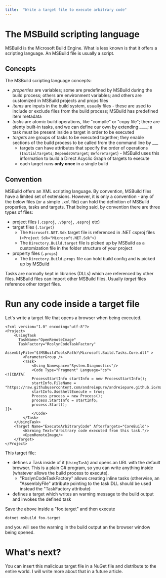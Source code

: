 ```yaml
---
title:  "Write a target file to execute arbitrary code"
---
```


# The MSBuild scripting language

MSBuild is the Microsoft Build Engine. What is less known is that it offers a scripting language. An MSBuild file is usually a script.

## Concepts

The MSBuild scripting language concepts:
- *properties* are variables; some are predefined by MSBuild during the build process; others are environment variables; and others are customized in MSBuild projects and props files
- *items* are inputs in the build system, usually files - these are used to include or exclude files from the build process; MSBuild has predefined item metadata
- *tasks* are atomic build operations, like "compile" or "copy file"; there are plenty built-in tasks, and we can define our own by extending ____; a task must be present inside a target in order to be executed
- *targets* are groups of tasks to be executed together; they enable sections of the build process to be called from the command line by ___
  - targets can have attributes that specify the order of operations (`InitialTargets`; `DependsOnTarget`; `BeforeTarget`) - MSBuild uses this information to build a Direct Acyclic Graph of targets to execute
  - each target runs **only once** in a single build

## Convention

MSBuild offers an XML scripting language. By convention, MSBuild files have a limited set of extensions. However, it is only a convention - any of the below files (or a simple `.xml` file) can hold the definition of MSBuild properties, tasks and targets. That being said, by convention there are three types of files:
- project files (`.csproj`, `.vbproj`, `.esproj` etc)
- target files (`.target`)
  - The `Microsoft.NET.Sdk` target file is referenced in .NET csproj files (`<Project Sdk="Microsoft.NET.Sdk">`)
  - The `Directory.Build.target` file is picked up by MSBuild as a customization file in the folder structure of your project
- property files (`.props`)
  - The `Directory.Build.props` file can hold build config and is picked up by MSBuild

Tasks are normally kept in libraries (DLLs) which are referenced by other files.
MSBuild files can import other MSBuild files. Usually *target* files reference other *target* files.

# Run any code inside a target file 

Let's write a target file that opens a browser when being executed.

```
<?xml version="1.0" encoding="utf-8"?>
<Project>
	<UsingTask
	  TaskName="OpenRemoteImage"
	  TaskFactory="RoslynCodeTaskFactory"
	  AssemblyFile="$(MSBuildToolsPath)\Microsoft.Build.Tasks.Core.dll" >
		<ParameterGroup />
		<Task>
			<Using Namespace="System.Diagnostics"/>
			<Code Type="Fragment" Language="cs">
<![CDATA[
            ProcessStartInfo startInfo = new ProcessStartInfo();
            startInfo.FileName = "https://raw.githubusercontent.com/andreiepure/andreiepure.github.io/master/assets/Evil_Hacker.jpg";
            startInfo.UseShellExecute = true;
            Process process = new Process();
            process.StartInfo = startInfo;
            process.Start();
]]>
			</Code>
		</Task>
	</UsingTask>
	<Target Name="ExecuteArbitraryCode" AfterTargets="CoreBuild">
		<Warning Text="Arbitrary code executed from this task."/>
		<OpenRemoteImage/>
	</Target>
</Project>
```

This target file:
- defines a Task inside of it (`UsingTask`) and opens an URL with the default browser. This is a plain C# program, so you can write anything inside (whatever allows the build process to execute).
  - "RoslynCodeTaskFactory" allows creating inline tasks (otherwise, an "AssemblyFile" attribute pointing to the task DLL should be used instead the "TaskFactory attribute)
- defines a target which writes an warning message to the build output and invokes the defined task

Save the above inside a "foo.target" and then execute

```
dotnet msbuild foo.target
```

and you will see the warning in the build output an the browser window being opened.

# What's next?

You can insert this malicious target file in a NuGet file and distribute to the entire world. I will write more about that in a future article.
